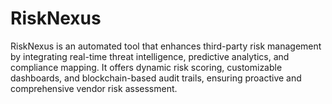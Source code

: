 # RiskNexus
RiskNexus is an automated tool that enhances third-party risk management by integrating real-time threat intelligence, predictive analytics, and compliance mapping. It offers dynamic risk scoring, customizable dashboards, and blockchain-based audit trails, ensuring proactive and comprehensive vendor risk assessment.

